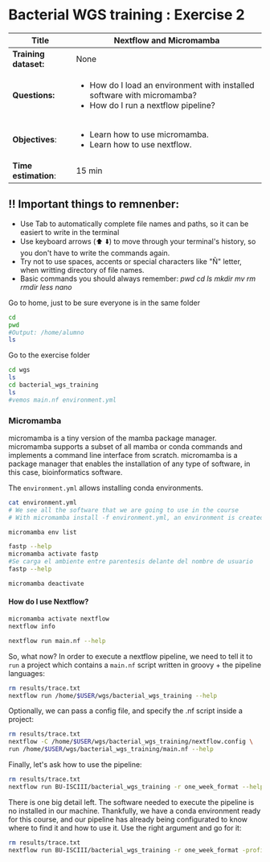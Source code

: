 # Bacterial WGS training : Exercise 2

<div class="tables-start"></div>

|**Title**| Nextflow and Micromamba|
|---------|-------------------------------------------|
|**Training dataset:**| None
|**Questions:**| <ul><li>How do I load an environment with installed software with micromamba?</li><li>How do I run a nextflow pipeline?</li></ul>|
|**Objectives**:|<ul><li>Learn how to use micromamba.</li><li>Learn how to use nextflow.</li></ul>|
|**Time estimation**:| 15 min |

<div class="tables-end"></div>

## :bangbang: Important things to remnenber:

- Use Tab to automatically complete file names and paths, so it can be easiert to write in the terminal
- Use keyboard arrows (:arrow_up: :arrow_down:) to move through your terminal's history, so you don't have to write the commands again.
- Try not to use spaces, accents or special characters like "Ñ" letter, when writting directory of file names.
- Basic commands you should always remember: *pwd cd ls mkdir mv rm rmdir less nano*

Go to home, just to be sure everyone is in the same folder

```bash
cd
pwd
#Output: /home/alumno
ls
```

Go to the exercise folder

```bash
cd wgs
ls
cd bacterial_wgs_training
ls
#vemos main.nf environment.yml
```

### Micromamba

micromamba is a tiny version of the mamba package manager. micromamba supports a subset of all mamba or conda commands and implements a command line interface from scratch. micromamba is a package manager that enables the installation of any type of software, in this case, bioinformatics software.

The `environment.yml` allows installing conda environments.

```bash
cat environment.yml
# We see all the software that we are going to use in the course
# With micromamba install -f environment.yml, an environment is created with everything we will need for the course
```

```bash
micromamba env list
```

```bash
fastp --help
micromamba activate fastp
#Se carga el ambiente entre parentesis delante del nombre de usuario
fastp --help
```

```bash
micromamba deactivate
```

#### How do I use Nextflow?

```bash
micromamba activate nextflow
nextflow info
```

```bash
nextflow run main.nf --help
```

So, what now? In order to execute a nextflow pipeline, we need to tell it to `run` a project which contains a `main.nf` script written in groovy + the pipeline languages:

```bash
rm results/trace.txt
nextflow run /home/$USER/wgs/bacterial_wgs_training --help
```

Optionally, we can pass a config file, and specify the .nf script inside a project:

```bash
rm results/trace.txt
nextflow -C /home/$USER/wgs/bacterial_wgs_training/nextflow.config \
run /home/$USER/wgs/bacterial_wgs_training/main.nf --help
```

Finally, let's ask how to use the pipeline:

```bash
rm results/trace.txt
nextflow run BU-ISCIII/bacterial_wgs_training -r one_week_format --help
```

There is one big detail left. The software needed to execute the pipeline is no installed in our machine. Thankfully, we have a conda environment ready for this course, and our pipeline has already being configurated to know where to find it and how to use it. Use the right argument and go for it:

```bash
rm results/trace.txt
nextflow run BU-ISCIII/bacterial_wgs_training -r one_week_format -profile conda --help
```